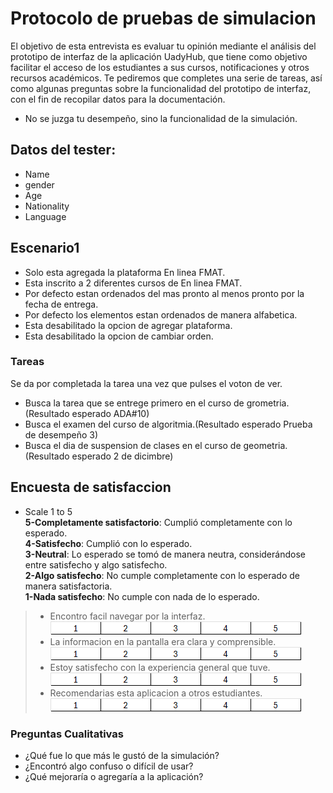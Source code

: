 # Protocolo de pruebas de simulacion

El objetivo de esta entrevista es evaluar tu opinión mediante el análisis del prototipo de interfaz de la aplicación
 UadyHub, que tiene como objetivo facilitar el acceso de los estudiantes a sus cursos, notificaciones y otros recursos 
 académicos. Te pediremos que completes una serie de tareas, así como algunas preguntas sobre la funcionalidad del 
 prototipo de interfaz, con el fin de recopilar datos para la documentación.

- No se juzga tu desempeño, sino la funcionalidad de la simulación.

## Datos del tester:
- Name
- gender
- Age
- Nationality
- Language

## Escenario1
- Solo esta agregada la plataforma En linea FMAT.
- Esta inscrito a 2 diferentes cursos de En linea FMAT.  
- Por defecto estan ordenados del mas pronto al menos pronto por la fecha de entrega.   
- Por defecto los elementos estan ordenados de manera alfabetica.  
- Esta desabilitado la opcion de agregar plataforma.
- Esta desabilitado la opcion de cambiar orden.
  
### Tareas
Se da por completada la tarea una vez que pulses el voton de ver.

  - Busca la tarea que se entrege primero en el curso de grometria.(Resultado esperado ADA#10)
  - Busca el examen del curso de algoritmia.(Resultado esperado Prueba de desempeño 3)
  - Busca el dia de suspension de clases en el curso de geometria.(Resultado esperado 2 de dicimbre)

## Encuesta de satisfaccion 

- Scale 1 to 5  
**5-Completamente satisfactorio**: Cumplió completamente con lo esperado.  
**4-Satisfecho**: Cumplió con lo esperado.  
**3-Neutral**: Lo esperado se tomó de manera neutra, considerándose entre satisfecho y algo satisfecho.  
**2-Algo satisfecho**: No cumple completamente con lo esperado de manera satisfactoria.  
**1-Nada satisfecho**: No cumple con nada de lo esperado.  

>- Encontro facil navegar por la interfaz.  
![Tabla de satisfaccion](https://github.com/Ozia112/Team-2-FSE-repo/blob/department.Design/assets/Stage3/chart1to5.png)   
>- La informacion en la pantalla era clara y comprensible.  
![Tabla de satisfaccion](https://github.com/Ozia112/Team-2-FSE-repo/blob/department.Design/assets/Stage3/chart1to5.png) 
>- Estoy satisfecho con la experiencia general que tuve.  
![Tabla de satisfaccion](https://github.com/Ozia112/Team-2-FSE-repo/blob/department.Design/assets/Stage3/chart1to5.png)
>- Recomendarias esta aplicacion a otros estudiantes.  
![Tabla de satisfaccion](https://github.com/Ozia112/Team-2-FSE-repo/blob/department.Design/assets/Stage3/chart1to5.png)

### **Preguntas Cualitativas**
- ¿Qué fue lo que más le gustó de la simulación?
- ¿Encontró algo confuso o difícil de usar?
- ¿Qué mejoraría o agregaría a la aplicación?